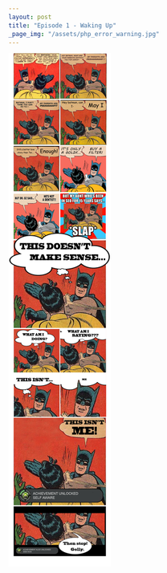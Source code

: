 ```yaml
---
layout: post
title: "Episode 1 - Waking Up"
_page_img: "/assets/php_error_warning.jpg"
---
```



<div style="margin-left: auto; margin-right: auto; width: 600px;">
	<img src="/assets/ep/ep01x01.png" alt="Waking Up - Batman Slap" />
</div>